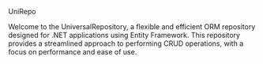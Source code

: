 UniRepo

Welcome to the UniversalRepository, a flexible and efficient ORM repository designed for .NET applications using Entity Framework. This repository provides a streamlined approach to performing CRUD operations, with a focus on performance and ease of use.
